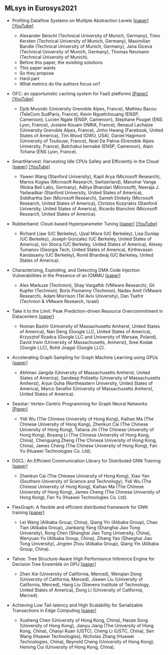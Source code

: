 ## MLsys in Eurosys2021

- Profiling Dataflow Systems on Multiple Abstraction Levels [[paper]](https://doi.org/10.1145/3447786.3456254) [[YouTube]](https://www.youtube.com/watch?v=s78qnixF-Ww&list=PLzDuHU-z7gNjuSbEYCFXZtWAl3nAdNF2f&index=17)
  - Alexander Beischl (Technical University of Munich, Germany), Timo Kersten (Technical University of Munich, Germany), Maximilian Bandle (Technical University of Munich, Germany), Jana Giceva (Technical University of Munich, Germany), Thomas Neumann (Technical University of Munich).
  - Before this paper, the exisiting solutions
  - This paper wants
  - So they propose
  - Hard part
  - What metrics do the authors focus on?

- OFC: an opportunistic caching system for FaaS platforms [[Paper]](https://doi.org/10.1145/3447786.3456239) [[YouTube]](https://www.youtube.com/watch?v=wjo92xfIFLI&list=PLzDuHU-z7gNjuSbEYCFXZtWAl3nAdNF2f&index=15)
  - Djob Mvondo (University Grenoble Alpes, France), Mathieu Bacou (TeleCom SudParis, France), Kevin Nguetchouang (ENSP, Cameroon), Lucien Ngale (ENSP, Cameroon), Stephane Pouget (ENS Lyon, France), Josiane Kouam (INRIA, France), Renaud Lachaize (University Grenoble Alpes, France), Jinho Hwang (Facebook, United States of America), Tim Wood (GWU, USA), Daniel Hagimont (University of Toulouse, France), Noel De Palma (Grenoble Alpes University, France), Batchakui bernabé (ENSP, Cameroon), Alain Tchana (ENS Lyon, France).

- SmartHarvest: Harvesting Idle CPUs Safely and Efficiently in the Cloud [[paper]](https://doi.org/10.1145/3447786.3456225) [[YouTube]](https://www.youtube.com/watch?v=9298p68G8f4&list=PLzDuHU-z7gNjuSbEYCFXZtWAl3nAdNF2f&index=18)
  - Yawen Wang (Stanford University), Kapil Arya (Microsoft Research), Marios Kogias (Microsoft Research, Switzerland), Manohar Vanga (Nokia Bell Labs, Germany), Aditya Bhandari (Microsoft), Neeraja J. Yadwadkar (Stanford University, United States of America), Siddhartha Sen (Microsoft Research), Sameh Elnikety (Microsoft Research, United States of America), Christos Kozyrakis (Stanford University, United States of America), Ricardo Bianchini (Microsoft Research, United States of America).

- Rubberband: Cloud-based Hyperparameter Tuning [[paper]](https://dl.acm.org/doi/pdf/10.1145/3447786.3456245) [[YouTube]](https://www.youtube.com/watch?v=w_04ks34jwk&list=PLzDuHU-z7gNjuSbEYCFXZtWAl3nAdNF2f&index=20)
  - Richard Liaw (UC Berkeley), Ujval Misra (UC Berkeley), Lisa Dunlap (UC Berkeley), Joseph Gonzalez (UC Berkeley, United States of America), Ion Stoica (UC Berkeley, United States of America), Alexey Tumanov (Georgia Tech, United States of America), Kirthevasan Kandasamy (UC Berkeley), Romil Bhardwaj (UC Berkeley, United States of America).

- Characterizing, Exploiting, and Detecting DMA Code Injection Vulnerabilities in the Presence of an IOMMU [[paper]](https://dl.acm.org/doi/10.1145/3447786.3456249)
  - Alex Markuze (Technion), Shay Vargaftik (VMware Research), Gil Kupfer (Technion), Boris Pismenny (Technion), Nadav Amit (VMware Research), Adam Morrison (Tel Aviv University), Dan Tsafrir (Technion & VMware Research, Israel)

- Take it to the Limit: Peak Prediction-driven Resource Overcommitment in Datacenters [[paper]](https://doi.org/10.1145/3447786.3456259)
  - Noman Bashir (University of Massachusetts Amherst, United States of America), Nan Deng (Google LLC, United States of America), Krzysztof Rzadca (Google LLC and University of Warsaw, Poland), David Irwin (University of Massachusetts, Amherst), Sree Kodak (Google LLC), Rohit Jnagal (Google LLC).

- Accelerating Graph Sampling for Graph Machine Learning using GPUs [[paper]](https://dl.acm.org/doi/10.1145/3447786.3456244)
  - Abhinav Jangda (University of Massachusetts Amherst, United States of America), Sandeep Polisetty (University of Massachusetts Amherst), Arjun Guha (Northeastern University, United States of America), Marco Serafini (University of Massachusetts Amherst, United States of America).

- Seastar: Vertex-Centric Programming for Graph Neural Networks [[Paper]](https://doi.org/10.1145/3447786.3456247)
  - Yidi Wu (The Chinese University of Hong Kong), Kaihao Ma (The Chinese University of Hong Kong), Zhenkun Cai (The Chinese University of Hong Kong), Tatiana Jin (The Chinese University of Hong Kong), Boyang Li (The Chinese University of Hong Kong, China), Chenguang Zheng (The Chinese University of Hong Kong, China), James Cheng (The Chinese University of Hong Kong), Fan Yu (Huawei Technologies Co. Ltd).

- DGCL: An Efficient Communication Library for Distributed GNN Training [[paper]](https://doi.org/10.1145/3447786.3456233)
  - Zhenkun Cai (The Chinese University of Hong Kong), Xiao Yan (Southern University of Science and Technology), Yidi Wu (The Chinese University of Hong Kong), Kaihao Ma (The Chinese University of Hong Kong), James Cheng (The Chinese University of Hong Kong), Fan Yu (Huawei Technologies Co. Ltd).

- FlexGraph: A flexible and efficient distributed framework for GNN training [[paper]](https://doi.org/10.1145/3447786.3456229)
  - Lei Wang (Alibaba Group, China), Qiang Yin (Alibaba Group), Chao Tian (Alibaba Group), Jianbang Yang (Shanghai Jiao Tong University), Rong Chen (Shanghai Jiao Tong University, China), Wenyuan Yu (Alibaba Group, China), Zihang Yao (Shanghai Jiao Tong University), Jingren Zhou (Alibaba Group), Qiang Yin (Alibaba Group, China).

- Tahoe: Tree Structure-Aware High Performance Inference Engine for Decision Tree Ensemble on GPU [[paper]](https://doi.org/10.1145/3447786.3456251)
  - Zhen Xie (University of California, Merced), Wenqian Dong (University of California, Merced), Jiawen Liu (University of California, Merced), Hang Liu (Stevens Institute of Technology, United States of America), Dong Li (University of California, Merced).


- Achieving Low Tail-latency and High Scalability for Serializable Transactions in Edge Computing [[paper]](https://doi.org/10.1145/3447786.3456238)
  - Xusheng Chen (University of Hong Kong, China), Haoze Song (University of Hong Kong), Jianyu Jiang (The University of Hong Kong, China), Chaoyi Ruan (USTC), Cheng Li (USTC, China), Sen Wang (Huawei Technologies), Nicholas Zhang (Huawei Technologies, China), Reynold Cheng (University of Hong Kong), Heming Cui (University of Hong Kong, China).
